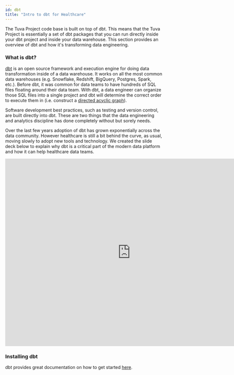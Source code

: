 ```yaml
---
id: dbt
title: "Intro to dbt for Healthcare"
---
```

The Tuva Project code base is built on top of dbt.  This means that the Tuva Project is essentially a set of dbt packages that you can run directly inside your dbt project and inside your data warehouse.  This section provides an overview of dbt and how it's transforming data engineering.

### What is dbt?

[dbt](https://www.getdbt.com/) is an open source framework and execution engine for doing data transformation inside of a data warehouse.  It works on all the most common data warehouses (e.g. Snowflake, Redshift, BigQuery, Postgres, Spark, etc.).  Before dbt, it was common for data teams to have hundreds of SQL files floating around their data team.  With dbt, a data engineer can organize those SQL files into a single project and dbt will determine the correct order to execute them in (i.e. construct a [directed acyclic graph](https://en.wikipedia.org/wiki/Directed_acyclic_graph)).

Software development best practices, such as testing and version control, are built directly into dbt.  These are two things that the data engineering and analytics discipline has done completely without but sorely needs.

Over the last few years adoption of dbt has grown exponentially across the data community.  However healthcare is still a bit behind the curve, as usual, moving slowly to adopt new tools and technology.  We created the slide deck below to explain why dbt is a critical part of the modern data platform and how it can help healthcare data teams.

<iframe src="https://docs.google.com/presentation/d/e/2PACX-1vSy6ScNiEQuC4aiW8t9yYwnqwfYyTCpUwc8IeFGIQs1LqTfeBTFtbuvfh_hIuxsONyDZmPFErVbGykK/embed?start=false&loop=true&delayms=3000" frameborder="0" width="800" height="600" allowfullscreen="true" mozallowfullscreen="true" webkitallowfullscreen="true"></iframe>

### Installing dbt

dbt provides great documentation on how to get started [here](https://docs.getdbt.com/docs/get-started/installation).
